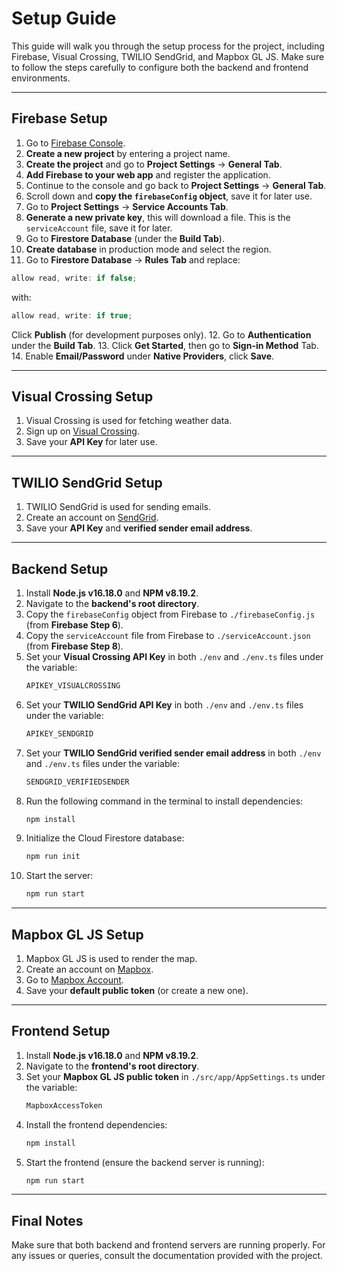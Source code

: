 # Setup Guide

This guide will walk you through the setup process for the project, including Firebase, Visual Crossing, TWILIO SendGrid, and Mapbox GL JS. Make sure to follow the steps carefully to configure both the backend and frontend environments.

---

## Firebase Setup

1. Go to [Firebase Console](https://console.firebase.google.com/).
2. **Create a new project** by entering a project name.
3. **Create the project** and go to **Project Settings** → **General Tab**.
4. **Add Firebase to your web app** and register the application.
5. Continue to the console and go back to **Project Settings** → **General Tab**.
6. Scroll down and **copy the `firebaseConfig` object**, save it for later use.
7. Go to **Project Settings** → **Service Accounts Tab**.
8. **Generate a new private key**, this will download a file. This is the `serviceAccount` file, save it for later.
9. Go to **Firestore Database** (under the **Build Tab**).
10. **Create database** in production mode and select the region.
11. Go to **Firestore Database** → **Rules Tab** and replace:
   ```javascript
   allow read, write: if false;
   ```
   with:
   ```javascript
   allow read, write: if true;
   ```
   Click **Publish** (for development purposes only).
12. Go to **Authentication** under the **Build Tab**.
13. Click **Get Started**, then go to **Sign-in Method** Tab.
14. Enable **Email/Password** under **Native Providers**, click **Save**.

---

## Visual Crossing Setup

1. Visual Crossing is used for fetching weather data.
2. Sign up on [Visual Crossing](https://www.visualcrossing.com/).
3. Save your **API Key** for later use.

---

## TWILIO SendGrid Setup

1. TWILIO SendGrid is used for sending emails.
2. Create an account on [SendGrid](https://sendgrid.com/).
3. Save your **API Key** and **verified sender email address**.

---

## Backend Setup

1. Install **Node.js v16.18.0** and **NPM v8.19.2**.
2. Navigate to the **backend's root directory**.
3. Copy the `firebaseConfig` object from Firebase to `./firebaseConfig.js` (from **Firebase Step 6**).
4. Copy the `serviceAccount` file from Firebase to `./serviceAccount.json` (from **Firebase Step 8**).
5. Set your **Visual Crossing API Key** in both `./env` and `./env.ts` files under the variable:
   ```bash
   APIKEY_VISUALCROSSING
   ```
6. Set your **TWILIO SendGrid API Key** in both `./env` and `./env.ts` files under the variable:
   ```bash
   APIKEY_SENDGRID
   ```
7. Set your **TWILIO SendGrid verified sender email address** in both `./env` and `./env.ts` files under the variable:
   ```bash
   SENDGRID_VERIFIEDSENDER
   ```
8. Run the following command in the terminal to install dependencies:
   ```bash
   npm install
   ```
9. Initialize the Cloud Firestore database:
   ```bash
   npm run init
   ```
10. Start the server:
    ```bash
    npm run start
    ```

---

## Mapbox GL JS Setup

1. Mapbox GL JS is used to render the map.
2. Create an account on [Mapbox](https://docs.mapbox.com/).
3. Go to [Mapbox Account](https://account.mapbox.com/).
4. Save your **default public token** (or create a new one).

---

## Frontend Setup

1. Install **Node.js v16.18.0** and **NPM v8.19.2**.
2. Navigate to the **frontend's root directory**.
3. Set your **Mapbox GL JS public token** in `./src/app/AppSettings.ts` under the variable:
   ```bash
   MapboxAccessToken
   ```
4. Install the frontend dependencies:
   ```bash
   npm install
   ```
5. Start the frontend (ensure the backend server is running):
   ```bash
   npm run start
   ```

---

## Final Notes

Make sure that both backend and frontend servers are running properly. For any issues or queries, consult the documentation provided with the project.
